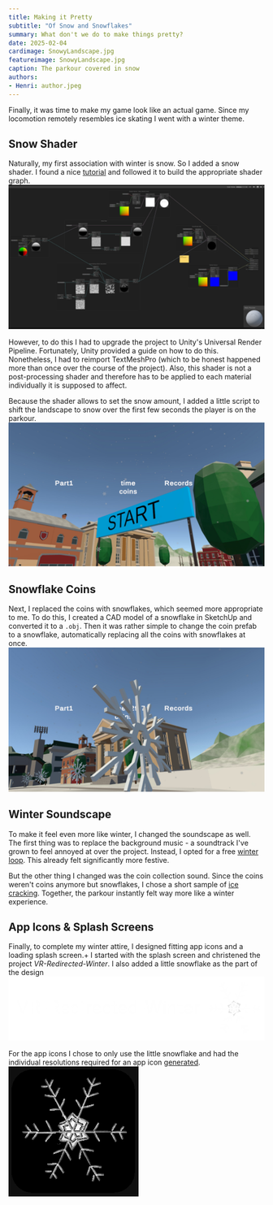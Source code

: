 ```yaml
---
title: Making it Pretty
subtitle: "Of Snow and Snowflakes"
summary: What don't we do to make things pretty?
date: 2025-02-04
cardimage: SnowyLandscape.jpg
featureimage: SnowyLandscape.jpg
caption: The parkour covered in snow
authors:
- Henri: author.jpeg
---
```

Finally, it was time to make my game look like an actual game.
Since my locomotion remotely resembles ice skating I went with a winter theme.

## Snow Shader
Naturally, my first association with winter is snow.
So I added a snow shader.
I found a nice [tutorial](https://github.com/daniel-ilett/shaders-snow-layers) and followed it to build the appropriate shader graph.
![You can see the URP shader graph of the snow shader](./images/ShaderGraph.png "The snow's shader graph")

However, to do this I had to upgrade the project to Unity's Universal Render Pipeline.
Fortunately, Unity provided a guide on how to do this.
Nonetheless, I had to reimport TextMeshPro (which to be honest happened more than once over the course of the project).
Also, this shader is not a post-processing shader and therefore has to be applied to each material individually it is supposed to affect.

Because the shader allows to set the snow amount, I added a little script to shift the landscape to snow over the first few seconds the player is on the parkour.
![You can see the snowy parkour](./images/SnowyLandscape.jpg "The parkour covered in snow")

## Snowflake Coins
Next, I replaced the coins with snowflakes, which seemed more appropriate to me.
To do this, I created a CAD model of a snowflake in SketchUp and converted it to a `.obj`.
Then it was rather simple to change the coin prefab to a snowflake, automatically replacing all the coins with snowflakes at once.
![You can see a snowflake coin](./images/SnowflakeCoins.jpg "The snowflake coins")

## Winter Soundscape
To make it feel even more like winter, I changed the soundscape as well.
The first thing was to replace the background music - a soundtrack I've grown to feel annoyed at over the project.
Instead, I opted for a free [winter loop](https://freesound.org/people/AudioCoffee/sounds/770696/).
This already felt significantly more festive.

But the other thing I changed was the coin collection sound.
Since the coins weren't coins anymore but snowflakes, I chose a short sample of [ice cracking](https://freesound.org/people/wwstudioswastaken/sounds/624163/).
Together, the parkour instantly felt way more like a winter experience.

## App Icons & Splash Screens
Finally, to complete my winter attire, I designed fitting app icons and a loading splash screen.+
I started with the splash screen and christened the project *VR-Redirected-Winter*.
I also added a little snowflake as the part of the design
![The splash screen with a little snowflake and the phrase "VR-Redirected-Winter"](./images/VRSplashTitle.png "The splash screen")

For the app icons I chose to only use the little snowflake and had the individual resolutions required for an app icon [generated](https://romannurik.github.io/AndroidAssetStudio/icons-launcher.html).
![An android app icon with a little snowflake](./images/VRAppIcon.png "The app icon")